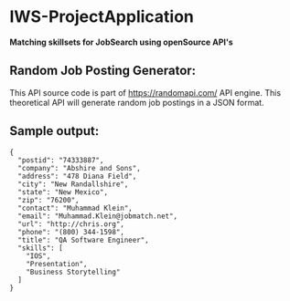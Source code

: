 # IWS-ProjectApplication
**Matching skillsets for JobSearch using openSource API's**
## Random Job Posting Generator:

This API source code is part of https://randomapi.com/ API engine. This theoretical
API will generate random job postings in a JSON format.


## Sample output:
```
{
  "postid": "74333887",
  "company": "Abshire and Sons",
  "address": "478 Diana Field",
  "city": "New Randallshire",
  "state": "New Mexico",
  "zip": "76200",
  "contact": "Muhammad Klein",
  "email": "Muhammad.Klein@jobmatch.net",
  "url": "http://chris.org",
  "phone": "(800) 344-1598",
  "title": "QA Software Engineer",
  "skills": [
    "IOS",
    "Presentation",
    "Business Storytelling"
  ]
}
```
